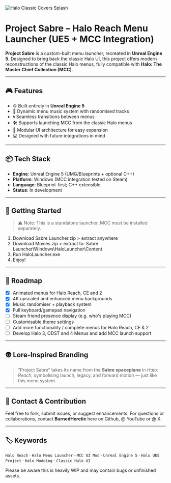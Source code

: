 ![Halo Classic Covers Splash](https://github.com/user-attachments/assets/68188926-b9ee-4b04-99fe-79c946c8c26b)

# Project Sabre – Halo Reach Menu Launcher (UE5 + MCC Integration)

**Project Sabre** is a custom-built menu launcher, recreated in **Unreal Engine 5**. Designed to bring back the classic Halo UI, this project offers modern reconstructions of the classic Halo menus, fully compatible with **Halo: The Master Chief Collection (MCC)**.

---

## 🎮 Features

- ⚙️ Built entirely in **Unreal Engine 5**
- 🎵 Dynamic menu music system with randomised tracks
- 🌀 Seamless transitions between menus
- 🛠 Supports launching MCC from the classic Halo menus
- 🧱 Modular UI architecture for easy expansion
- 💻 Designed with future integrations in mind

---

## 📦 Tech Stack

- **Engine**: Unreal Engine 5 (UMG/Blueprints + optional C++)
- **Platform**: Windows (MCC integration tested on Steam)
- **Language**: Blueprint-first; C++ extensible
- **Status**: In development

---

## 🚀 Getting Started

> ⚠️ Note: This is a standalone launcher, MCC must be installed separately.

1. Download Sabre Launcher.zip > extract anywhere
2. Download Movies.zip > extract to: Sabre Launcher\Windows\HaloLauncher\Content
3. Run HaloLauncher.exe
4. Enjoy!

---

## 🔮 Roadmap

- [x] Animated menus for Halo Reach, CE and 2
- [x] 4K upscaled and enhanced menu backgrounds
- [x] Music randomiser + playback system
- [x] Full keyboard/gamepad navigation
- [ ] Steam friend presence display (e.g. who's playing MCC)
- [ ] Customisable theme settings
- [ ] Add more functionality / complete menus for Halo Reach, CE & 2
- [ ] Develop Halo 3, ODST and 4 Menus and add MCC launch support

---

## 👽 Lore-Inspired Branding

> “Project Sabre” takes its name from the **Sabre spaceplane** in *Halo: Reach*, symbolising launch, legacy, and forward motion — just like this menu system.

---

## 💬 Contact & Contribution

Feel free to fork, submit issues, or suggest enhancements.
For questions or collaborations, contact **BurnedHeretic** here on Github, @ YouTube or @ X.

---

## 🏷 Keywords

`Halo Reach` · `Halo Menu Launcher` · `MCC UI Mod` · `Unreal Engine 5` · `Halo UE5 Project` · `Halo Modding` · `Classic Halo UI`


Please be aware this is heavily WIP and may contain bugs or unfinished assets.


